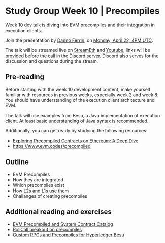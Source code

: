 # Study Group Week 10 | Precompiles 

Week 10 dev talk is diving into EVM precompiles and their integration in execution clients.

Join the presentation by [Danno Ferrin](https://twitter.com/shemnon), on [Monday, April 22, 4PM UTC](https://savvytime.com/converter/utc-to-germany-berlin-united-kingdom-london-china-shanghai-ny-new-york-city-japan-tokyo-australia-sydney-india-delhi-argentina-buenos-aires/apr-22-2024/4pm).

The talk will be streamed live on [StreamEth](https://streameth.org/65cf97e702e803dbd57d823f/epf_study_group) and [Youtube](https://www.youtube.com/@ethprotocolfellows/streams), links will be provided before the call in the [Discord server](https://discord.gg/addwpQbhpq). Discord also serves for the discussion and questions during the stream. 

## Pre-reading

Before starting with the week 10 development content, make yourself familiar with resources in previous weeks, especially week 2 and week 8. You should have understanding of the execution client architecture and EVM. 

The talk will use examples from Besu, a Java implementation of execution client. At least basic understanding of Java syntax is recommended.

Additionally, you can get ready by studying the following resources:
- [Exploring Precompiled Contracts on Ethereum: A Deep Dive](https://lucasmartincalderon.medium.com/exploring-precompiled-contracts-on-ethereum-a-deep-dive-4e9f9682e0aa)
- https://www.evm.codes/precompiled

## Outline

- EVM Precompiles
- How they are integrated
- Which precompiles exist 
- How L2s and L1s use them
- Challanges of creating precompiles

## Additional reading and exercises

- [EVM Precompiled and System Contract Catalog](https://github.com/shemnon/precompiles/)
- [RollCall breakout on precompiles](https://www.youtube.com/watch?v=tg01COfxi_M)
- [Custom RPCs and Precompiles for Hyperledger Besu](https://www.youtube.com/watch?v=djL5nczlYFw)
